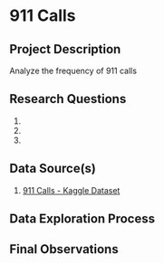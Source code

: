 # 911 Calls

## Project Description

Analyze the frequency of 911 calls

## Research Questions

1. 
2. 
3. 

## Data Source(s)

1. [911 Calls - Kaggle Dataset](https://www.kaggle.com/mchirico/montcoalert)

## Data Exploration Process
  
  
## Final Observations
 
